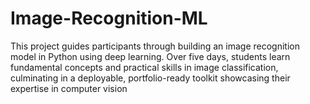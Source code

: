 # Image-Recognition-ML
This project guides participants through building an image recognition model in Python  using deep learning. Over five days, students learn fundamental concepts and practical  skills in image classification, culminating in a deployable, portfolio-ready toolkit  showcasing their expertise in computer vision
